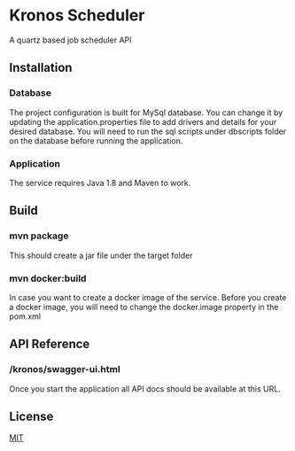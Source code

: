 # Kronos Scheduler
A quartz based job scheduler API

## Installation

### Database
The project configuration is built for MySql database. You can change it by updating the application.properties file to add drivers and details for your desired database. 
You will need to run the sql scripts under dbscripts folder on the database before running the application. 

### Application
The service requires Java 1.8 and Maven to work. 

## Build

### mvn package
This should create a jar file under the target folder 

### mvn docker:build
In case you want to create a docker image of the service. 
Before you create a docker image, you will need to change the docker.image property in the pom.xml

## API Reference

### /kronos/swagger-ui.html
Once you start the application all API docs should be available at this URL. 

## License
[MIT](https://choosealicense.com/licenses/mit/)